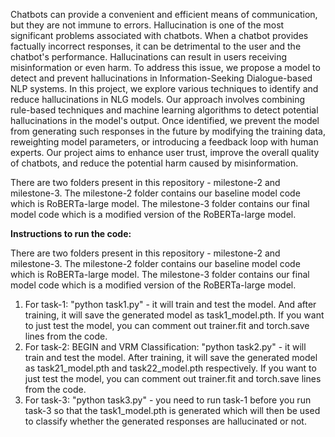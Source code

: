 Chatbots can provide a convenient and efficient means of communication, but they are not immune to errors. Hallucination is one of the most significant problems associated with chatbots. When a chatbot provides factually incorrect responses, it can be detrimental to the user and the chatbot's performance. Hallucinations can result in users receiving misinformation or even harm. To address this issue, we propose a model to detect and prevent hallucinations in Information-Seeking Dialogue-based NLP systems. In this project, we explore various techniques to identify and reduce hallucinations in NLG models. Our approach involves combining rule-based techniques and machine learning algorithms to detect potential hallucinations in the model's output. Once identified, we prevent the model from generating such responses in the future by modifying the training data, reweighting model parameters, or introducing a feedback loop with human experts. Our project aims to enhance user trust, improve the overall quality of chatbots, and reduce the potential harm caused by misinformation.


There are two folders present in this repository - milestone-2 and milestone-3. The milestone-2 folder contains our baseline model code which is RoBERTa-large model. The milestone-3 folder contains our final model code which is a modified version of the RoBERTa-large model.


**Instructions to run the code:**

There are two folders present in this repository - milestone-2 and milestone-3. The milestone-2 folder contains our baseline model code which is RoBERTa-large model. The milestone-3 folder contains our final model code which is a modified version of the RoBERTa-large model.

1) For task-1: "python task1.py" - it will train and test the model. And after training, it will save the generated model as task1_model.pth. If you want to just test the model, you can comment out trainer.fit and torch.save lines from the code.
2) For task-2: BEGIN and VRM Classification: "python task2.py" - it will train and test the model. After training, it will save the generated model as task21_model.pth and task22_model.pth respectively. If you want to just test the model, you can comment out trainer.fit and torch.save lines from the code.
3) For task-3: "python task3.py" - you need to run task-1 before you run task-3 so that the task1_model.pth is generated which will then be used to classify whether the generated responses are hallucinated or not.
